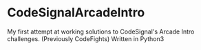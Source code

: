 # CodeSignalArcadeIntro 
My first attempt at working solutions to CodeSignal's Arcade Intro challenges. (Previously CodeFights)
Written in Python3
